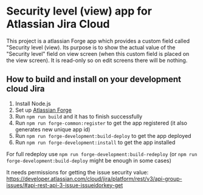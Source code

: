 # Security level (view) app for Atlassian Jira Cloud

This project is a atlassian Forge app which provides a custom field called "Security level (view). Its purpose is to show the actual value of the "Security level" field on view screen (when this custom field is placed on the view screen). It is read-only so on edit screens there will be nothing.

## How to build and install on your development cloud Jira

1. Install Node.js
2. Set up [Atlassian Forge](https://developer.atlassian.com/platform/forge/set-up-forge/)
3. Run `npm run build` and it has to finish successfully
4. Run `npm run forge-common:register` to get the app registered (it also generates new unique app id)
5. Run `npm run forge-development:build-deploy` to get the app deployed
6. Run `npm run forge-development:install` to get the app installed

For full redeploy use `npm run forge-development:build-redeploy` (or `npm run forge-development:build-deploy` might be enough in some cases)

It needs permissions for getting the issue security value: https://developer.atlassian.com/cloud/jira/platform/rest/v3/api-group-issues/#api-rest-api-3-issue-issueidorkey-get
